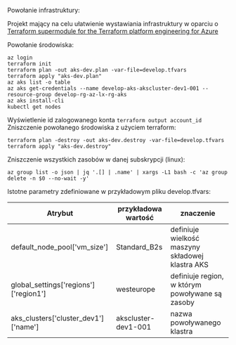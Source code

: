 Powołanie infrastruktury:

Projekt mający na celu ułatwienie wystawiania infrastruktury w oparciu o [Terraform supermodule for the Terraform platform engineering for Azure](https://registry.terraform.io/modules/aztfmod/caf/azurerm/latest)

Powołanie środowiska:
```
az login
terraform init
terraform plan -out aks-dev.plan -var-file=develop.tfvars
terraform apply "aks-dev.plan"
az aks list -o table
az aks get-credentials --name develop-aks-akscluster-dev1-001 --resource-group develop-rg-az-lx-rg-aks
az aks install-cli
kubectl get nodes
```
Wyświetlenie id zalogowanego konta
`terraform output account_id`
Zniszczenie powołanego środowiska z użyciem terraform:

```
terraform plan -destroy -out aks-dev.destroy -var-file=develop.tfvars
terraform apply "aks-dev.destroy"
```
Zniszczenie wszystkich zasobów w danej subskrypcji (linux):
```
az group list -o json | jq '.[] | .name' | xargs -L1 bash -c 'az group delete -n $0 --no-wait -y'
```

Istotne parametry zdefiniowane w przykładowym pliku develop.tfvars:

| Atrybut | przykładowa wartość | znaczenie |
|---|---|---|
| default_node_pool['vm_size'] | Standard_B2s | definiuje wielkość maszyny składowej klastra AKS |
| global_settings['regions']['region1'] | westeurope | definiuje region, w którym powoływane są zasoby |
| aks_clusters['cluster_dev1']['name'] | akscluster-dev1-001 | nazwa powoływanego klastra |
